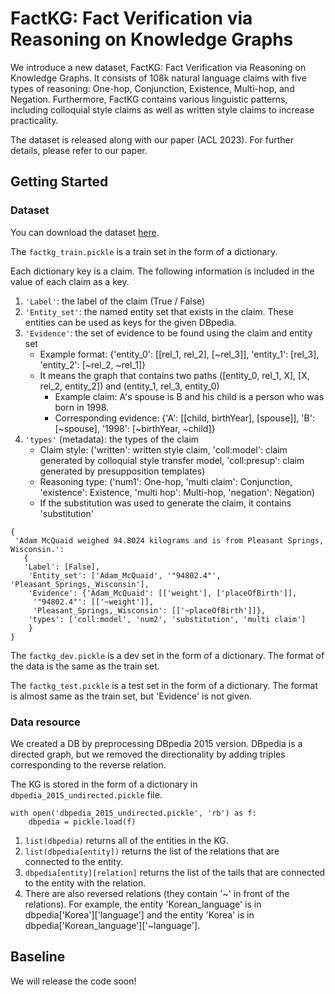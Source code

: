 # FactKG: Fact Verification via Reasoning on Knowledge Graphs
We introduce a new dataset, FactKG: Fact Verification via Reasoning on Knowledge Graphs. It consists of 108k natural language claims with five types of reasoning: One-hop, Conjunction, Existence, Multi-hop, and Negation. Furthermore, FactKG contains various linguistic patterns, including colloquial style claims as well as written style claims to increase practicality.

The dataset is released along with our paper (ACL 2023). For further details, please refer to our paper.

## Getting Started
### Dataset
You can download the dataset [here](https://drive.google.com/drive/folders/1q0_MqBeGAp5_cBJCBf_1alYaYm14OeTk?usp=share_link).

The ```factkg_train.pickle``` is a train set in the form of a dictionary.

Each dictionary key is a claim. The following information is included in the value of each claim as a key.
1) ```'Label'```: the label of the claim (True / False)
2) ```'Entity_set'```: the named entity set that exists in the claim. These entities can be used as keys for the given DBpedia.
3) ```'Evidence'```: the set of evidence to be found using the claim and entity set
   * Example format: {'entity_0': [[rel_1, rel_2], [~rel_3]], 'entity_1': [rel_3], 'entity_2': [~rel_2, ~rel_1]}
   * It means the graph that contains two paths ([entity_0, rel_1, X], [X, rel_2, entity_2]) and (entity_1, rel_3, entity_0)
      * Example claim: A's spouse is B and his child is a person who was born in 1998.
      * Corresponding evidence: {'A': [[child, birthYear], [spouse]], 'B': [~spouse], '1998': [~birthYear, ~child]}
4) ```'types'``` (metadata): the types of the claim 
   * Claim style: ('written': written style claim, 'coll:model': claim generated by colloquial style transfer model, 'coll:presup': claim generated by presupposition templates)
   * Reasoning type: ('num1': One-hop, 'multi claim': Conjunction, 'existence': Existence, 'multi hop': Multi-hop, 'negation': Negation)
   * If the substitution was used to generate the claim, it contains 'substitution'
```
{
 'Adam McQuaid weighed 94.8024 kilograms and is from Pleasant Springs, Wisconsin.': 
   {
   'Label': [False],
    'Entity_set': ['Adam_McQuaid', '"94802.4"', 'Pleasant_Springs,_Wisconsin'],
    'Evidence': {'Adam_McQuaid': [['weight'], ['placeOfBirth']],
     '"94802.4"': [['~weight']],
     'Pleasant_Springs,_Wisconsin': [['~placeOfBirth']]},
    'types': ['coll:model', 'num2', 'substitution', 'multi claim']
    }
}
```

The ```factkg_dev.pickle``` is a dev set in the form of a dictionary. The format of the data is the same as the train set.

The ```factkg_test.pickle``` is a test set in the form of a dictionary. The format is almost same as the train set, but 'Evidence' is not given.

### Data resource
We created a DB by preprocessing DBpedia 2015 version. DBpedia is a directed graph, but we removed the directionality by adding triples corresponding to the reverse relation.

The KG is stored in the form of a dictionary in ```dbpedia_2015_undirected.pickle``` file. 

```
with open('dbpedia_2015_undirected.pickle', 'rb') as f:
    dbpedia = pickle.load(f)
```
1) ```list(dbpedia)``` returns all of the entities in the KG.
2) ```list(dbpedia[entity])``` returns the list of the relations that are connected to the entity.
3) ```dbpedia[entity][relation]``` returns the list of the tails that are connected to the entity with the relation.
4) There are also reversed relations (they contain '~' in front of the relations). For example, the entity 'Korean_language' is in dbpedia['Korea']['language'] and the entity 'Korea' is in dbpedia['Korean_language']['~language'].

## Baseline
We will release the code soon!
